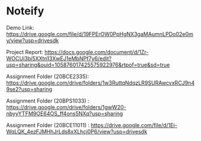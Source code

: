 # Noteify

Demo Link:
https://drive.google.com/file/d/19FPErOW0PpHgNX3gaMAumnLPDo02e0my/view?usp=drivesdk

Project Report:
https://docs.google.com/document/d/1Zr-WOCUi3bi5XXtn13XwEJ1eMbNPf7y6/edit?usp=sharing&ouid=105876017425575922976&rtpof=true&sd=true

Assignment Folder (20BCE2335):
https://drive.google.com/drive/folders/1w3RuttqNdqzLR9SURAwcvxRCJ9n49se2?usp=sharing

Assignment Folder (20BPS1033) :
https://drive.google.com/drive/folders/1gwW20-nbyyYTFM9OE64OS_ff4ons5NXq?usp=sharing

Assignment Folder (20BCE11011) :
https://drive.google.com/file/d/1Ej-WqLQK_4ezFJMHhJrLds8xXLhcj0P6/view?usp=drivesdk
